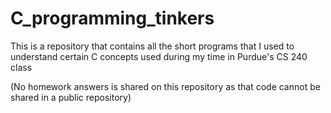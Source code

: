 # C_programming_tinkers


This is a repository that contains all the short programs that I used to understand certain C concepts used during my time in Purdue's CS 240 class

(No homework answers is shared on this repository as that code cannot be shared in a public repository)
